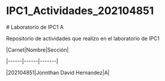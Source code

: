 # IPC1\_Actividades\_202104851



\# Laboratorio de IPC1 A



Repositorio de actividades que realizo en el laboratorio de IPC1



|Carnet|Nombre|Sección|

|------|------|-------|

|202104851|Jonnthan David Hernandez|A|



